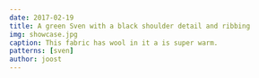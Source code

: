 ```yaml
---
date: 2017-02-19
title: A green Sven with a black shoulder detail and ribbing
img: showcase.jpg
caption: This fabric has wool in it a is super warm.
patterns: [sven]
author: joost
---
```

